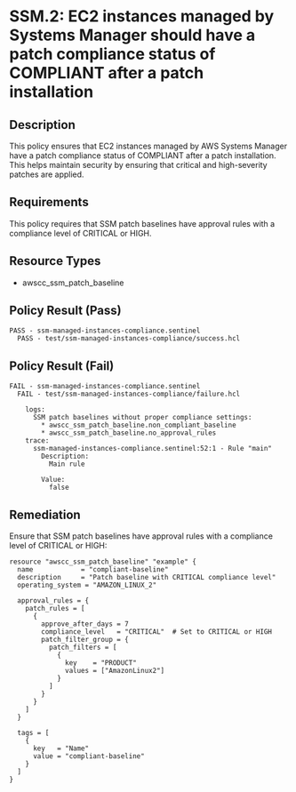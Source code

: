 # SSM.2: EC2 instances managed by Systems Manager should have a patch compliance status of COMPLIANT after a patch installation

## Description
This policy ensures that EC2 instances managed by AWS Systems Manager have a patch compliance status of COMPLIANT after a patch installation. This helps maintain security by ensuring that critical and high-severity patches are applied.

## Requirements
This policy requires that SSM patch baselines have approval rules with a compliance level of CRITICAL or HIGH.

## Resource Types
- awscc_ssm_patch_baseline

## Policy Result (Pass)
```
PASS - ssm-managed-instances-compliance.sentinel
  PASS - test/ssm-managed-instances-compliance/success.hcl
```

## Policy Result (Fail)
```
FAIL - ssm-managed-instances-compliance.sentinel
  FAIL - test/ssm-managed-instances-compliance/failure.hcl

    logs:
      SSM patch baselines without proper compliance settings:
        * awscc_ssm_patch_baseline.non_compliant_baseline
        * awscc_ssm_patch_baseline.no_approval_rules
    trace:
      ssm-managed-instances-compliance.sentinel:52:1 - Rule "main"
        Description:
          Main rule

        Value:
          false
```

## Remediation
Ensure that SSM patch baselines have approval rules with a compliance level of CRITICAL or HIGH:

```hcl
resource "awscc_ssm_patch_baseline" "example" {
  name            = "compliant-baseline"
  description     = "Patch baseline with CRITICAL compliance level"
  operating_system = "AMAZON_LINUX_2"
  
  approval_rules = {
    patch_rules = [
      {
        approve_after_days = 7
        compliance_level   = "CRITICAL"  # Set to CRITICAL or HIGH
        patch_filter_group = {
          patch_filters = [
            {
              key    = "PRODUCT"
              values = ["AmazonLinux2"]
            }
          ]
        }
      }
    ]
  }
  
  tags = [
    {
      key   = "Name"
      value = "compliant-baseline"
    }
  ]
}
```
